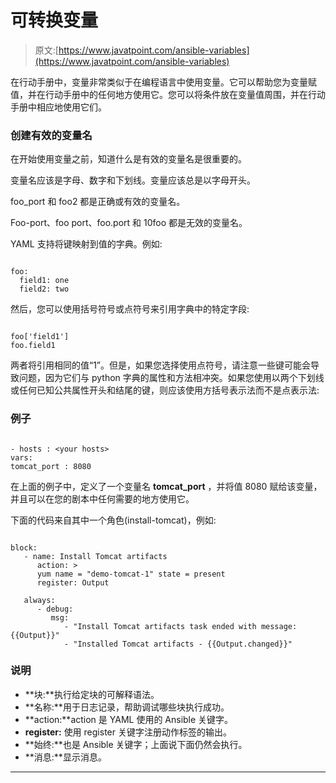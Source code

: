 # 可转换变量

> 原文:[https://www.javatpoint.com/ansible-variables](https://www.javatpoint.com/ansible-variables)

在行动手册中，变量非常类似于在编程语言中使用变量。它可以帮助您为变量赋值，并在行动手册中的任何地方使用它。您可以将条件放在变量值周围，并在行动手册中相应地使用它们。

### 创建有效的变量名

在开始使用变量之前，知道什么是有效的变量名是很重要的。

变量名应该是字母、数字和下划线。变量应该总是以字母开头。

foo_port 和 foo2 都是正确或有效的变量名。

Foo-port、foo port、foo.port 和 10foo 都是无效的变量名。

YAML 支持将键映射到值的字典。例如:

```

foo:
  field1: one
  field2: two

```

然后，您可以使用括号符号或点符号来引用字典中的特定字段:

```

foo['field1']
foo.field1

```

两者将引用相同的值“1”。但是，如果您选择使用点符号，请注意一些键可能会导致问题，因为它们与 python 字典的属性和方法相冲突。如果您使用以两个下划线或任何已知公共属性开头和结尾的键，则应该使用方括号表示法而不是点表示法:

### 例子

```

- hosts : <your hosts> 
vars:
tomcat_port : 8080 

```

在上面的例子中，定义了一个变量名 **tomcat_port** ，并将值 8080 赋给该变量，并且可以在您的剧本中任何需要的地方使用它。

下面的代码来自其中一个角色(install-tomcat)，例如:

```

block: 
   - name: Install Tomcat artifacts 
      action: > 
      yum name = "demo-tomcat-1" state = present 
      register: Output 

   always: 
      - debug: 
         msg: 
            - "Install Tomcat artifacts task ended with message: {{Output}}" 
            - "Installed Tomcat artifacts - {{Output.changed}}" 

```

### 说明

*   **块:**执行给定块的可解释语法。
*   **名称:**用于日志记录，帮助调试哪些块执行成功。
*   **action:**action 是 YAML 使用的 Ansible 关键字。
*   **register:** 使用 register 关键字注册动作标签的输出。
*   **始终:**也是 Ansible 关键字；上面说下面仍然会执行。
*   **消息:**显示消息。

* * *